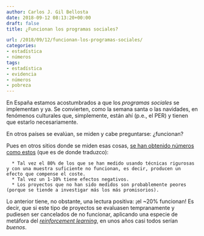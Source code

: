 ```yaml
---
author: Carlos J. Gil Bellosta
date: 2018-09-12 08:13:20+00:00
draft: false
title: ¿Funcionan los programas sociales?

url: /2018/09/12/funcionan-los-programas-sociales/
categories:
- estadística
- números
tags:
- estadística
- evidencia
- números
- pobreza
---
```


En España estamos acostumbrados a que los _programas sociales_ se implementan y ya. Se convierten, como la semana santa o las navidades, en fenómenos culturales que, simplemente, están ahí (p.e., el PER) y tienen que estarlo necesariamente.

En otros países se evalúan, se miden y cabe preguntarse: ¿funcionan?

Pues en otros sitios donde se miden esas cosas, [se han obtenido números como estos](https://80000hours.org/articles/effective-social-program/) (que es de donde traduzco):



	  * Tal vez el 80% de los que se han medido usando técnicas rigurosas y con una muestra suficiente no funcionan, es decir, producen un efecto que compense el coste.
	  * Tal vez un 1-10% tiene efectos negativos.
	  * Los proyectos que no han sido medidos son probablemente peores (porque se tiende a investigar más los más promisorios).


Lo anterior tiene, no obstante, una lectura positiva: ¡el ~20% funcionan! Es decir, que si este tipo de proyectos se evaluasen tempranamente y pudiesen ser cancelados de no funcionar, aplicando una especie de metáfora del [_reinforcement learning_](https://en.wikipedia.org/wiki/Reinforcement_learning), en unos años casi todos serían _buenos_.
